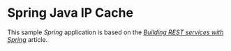 # Spring Java IP Cache

This sample *Spring* application is based on the [*Building REST services with
Spring*](https://spring.io/guides/tutorials/rest/)
article.